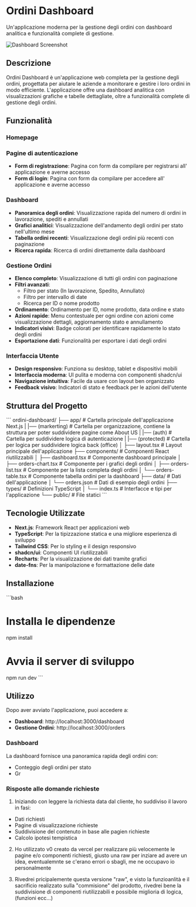 # Ordini Dashboard

Un'applicazione moderna per la gestione degli ordini con dashboard analitica e funzionalità complete di gestione.

![Dashboard Screenshot](https://placeholder.svg?height=400&width=800)

## Descrizione

Ordini Dashboard è un'applicazione web completa per la gestione degli ordini, progettata per aiutare le aziende a monitorare e gestire i loro ordini in modo efficiente. L'applicazione offre una dashboard analitica con visualizzazioni grafiche e tabelle dettagliate, oltre a funzionalità complete di gestione degli ordini.

## Funzionalità

### Homepage

### Pagine di autenticazione
- **Form di registrazione**: Pagina con form da compilare per registrarsi all' applicazione e averne accesso
- **Form di login**: Pagina con form da compilare per accedere all' applicazione e averne accesso

### Dashboard
- **Panoramica degli ordini**: Visualizzazione rapida del numero di ordini in lavorazione, spediti e annullati
- **Grafici analitici**: Visualizzazione dell'andamento degli ordini per stato nell'ultimo mese
- **Tabella ordini recenti**: Visualizzazione degli ordini più recenti con paginazione
- **Ricerca rapida**: Ricerca di ordini direttamente dalla dashboard

### Gestione Ordini
- **Elenco completo**: Visualizzazione di tutti gli ordini con paginazione
- **Filtri avanzati**:
  - Filtro per stato (In lavorazione, Spedito, Annullato)
  - Filtro per intervallo di date
  - Ricerca per ID o nome prodotto
- **Ordinamento**: Ordinamento per ID, nome prodotto, data ordine e stato
- **Azioni rapide**: Menu contestuale per ogni ordine con azioni come visualizzazione dettagli, aggiornamento stato e annullamento
- **Indicatori visivi**: Badge colorati per identificare rapidamente lo stato degli ordini
- **Esportazione dati**: Funzionalità per esportare i dati degli ordini

### Interfaccia Utente
- **Design responsivo**: Funziona su desktop, tablet e dispositivi mobili
- **Interfaccia moderna**: UI pulita e moderna con componenti shadcn/ui
- **Navigazione intuitiva**: Facile da usare con layout ben organizzato
- **Feedback visivo**: Indicatori di stato e feedback per le azioni dell'utente

## Struttura del Progetto

\`\`\`
ordini-dashboard/
├── app/                    # Cartella principale dell'applicazione Next.js
|   |── (markerting)        # Cartella per organizzazione, contiene la struttura per poter suddividere pagine come About US
|   |── (auth)              # Cartella per suddividere logica di autenticazione
|   |── (protected)         # Cartella per logica per suddividere logica back (office)
│   ├── layout.tsx          # Layout principale dell'applicazione
├── components/             # Componenti React riutilizzabili
│   ├── dashboard.tsx       # Componente dashboard principale
│   ├── orders-chart.tsx    # Componente per i grafici degli ordini
│   ├── orders-list.tsx     # Componente per la lista completa degli ordini
│   └── orders-table.tsx    # Componente tabella ordini per la dashboard
├── data/                   # Dati dell'applicazione
│   └── orders.json         # Dati di esempio degli ordini
├── types/                  # Definizioni TypeScript
│   └── index.ts            # Interfacce e tipi per l'applicazione
└── public/                 # File statici
\`\`\`

## Tecnologie Utilizzate

- **Next.js**: Framework React per applicazioni web
- **TypeScript**: Per la tipizzazione statica e una migliore esperienza di sviluppo
- **Tailwind CSS**: Per lo styling e il design responsivo
- **shadcn/ui**: Componenti UI riutilizzabili
- **Recharts**: Per la visualizzazione dei dati tramite grafici
- **date-fns**: Per la manipolazione e formattazione delle date

## Installazione

\`\`\`bash
# Installa le dipendenze
npm install

# Avvia il server di sviluppo
npm run dev
\`\`\`

## Utilizzo

Dopo aver avviato l'applicazione, puoi accedere a:

- **Dashboard**: http://localhost:3000/dashboard
- **Gestione Ordini**: http://localhost:3000/orders

### Dashboard

La dashboard fornisce una panoramica rapida degli ordini con:
- Conteggio degli ordini per stato
- Gr


### Risposte alle domande richieste

1. Iniziando con leggere la richiesta data dal cliente, ho suddiviso il lavoro in fasi:
  - Dati richiesti
  - Pagine di visualizzazione richieste
  - Suddivisione del contenuto in base alle pagien richieste
  - Calcolo ipotesi tempistica

2. Ho utilizzato v0 creato da vercel per realizzare più velocemente le pagine e/o componenti 
  richiesti, giusto una raw per inziare ad avere un idea, eventualemnte se c'erano errori o sbagli,
  me ne occupavo io personalmente

4. Rivedrei pricipalemente questa versione "raw", e visto la funzioanlità e il sacrificio realizzato sulla "commisione" 
  del prodotto, rivedrei bene la suddivisione di componenti riutilizzabili e possibile miglioria di logica, (funzioni ecc...)

